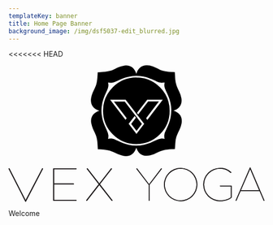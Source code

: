 ```yaml
---
templateKey: banner
title: Home Page Banner
background_image: /img/dsf5037-edit_blurred.jpg
---
```

<<<<<<< HEAD

<svg xmlns="http://www.w3.org/2000/svg" viewBox="0 0 287.32 153.23">
  <path class="word-mark" d="M157.33,134.32,143.6,116.38c-.11-.16-.16-.31.05-.47l.31-.21c.21-.1.31,0,.42.16l13.42,17.63,13.42-17.63c.1-.16.26-.26.41-.16l.32.21c.2.16.15.31.05.47l-13.73,17.89V151.8a.36.36,0,0,1-.37.37h-.21a.36.36,0,0,1-.36-.37Zm35.94-19.09A18.73,18.73,0,1,1,174.49,134,18.72,18.72,0,0,1,193.27,115.23Zm0,36.52A17.79,17.79,0,1,0,175.43,134,17.69,17.69,0,0,0,193.27,151.75Zm44-36.52A18.59,18.59,0,0,1,250,120.07a.31.31,0,0,1,0,.42l-.26.31a.27.27,0,0,1-.41,0,17.38,17.38,0,0,0-12-4.63,17.79,17.79,0,1,0,0,35.58c7,0,11.19-2.71,12.23-3.59V135.94H237.74a.36.36,0,0,1-.37-.37v-.21a.36.36,0,0,1,.37-.31h12.38a.35.35,0,0,1,.36.31v13.16c-.36.58-4.94,4.17-13.16,4.17a18.73,18.73,0,1,1,0-37.46Zm33.65-.36a.36.36,0,0,1,.26-.21h.1a.34.34,0,0,1,.26.21L287.3,151.8a.21.21,0,0,1-.15.31l-.47.16c-.16,0-.21-.05-.26-.16l-4.63-10.87H260.52l-4.69,10.87c-.05.11-.1.21-.26.16l-.46-.16a.22.22,0,0,1-.16-.31Zm10.4,25.49-10.09-23.83-10.35,23.83ZM0,116.12c-.06-.16,0-.26.19-.31l.56-.16c.19-.05.25,0,.31.16l18.1,35.52,18.54-35.52c.06-.11.12-.21.31-.16l.56.16c.19,0,.25.15.19.31L19.56,153a.42.42,0,0,1-.75,0Zm50.06,0a.39.39,0,0,1,.43-.37h25.4a.4.4,0,0,1,.44.37v.21a.4.4,0,0,1-.44.36H51.2v16.07H72.92a.4.4,0,0,1,.44.37v.21a.4.4,0,0,1-.44.36H51.2v17.53H75.91a.4.4,0,0,1,.44.36v.21a.4.4,0,0,1-.44.37H50.51a.39.39,0,0,1-.43-.37Zm37.19,35.42,13.92-17.94L87.9,116.38c-.13-.16-.19-.31.06-.47l.37-.21a.37.37,0,0,1,.5.16l13.11,16.9,13.11-16.9a.36.36,0,0,1,.49-.16l.38.21c.25.16.19.31.06.47L102.63,133.6l14,17.94c.12.16.19.31-.06.47l-.38.21a.38.38,0,0,1-.5-.16l-13.79-17.58L88.21,152.06a.38.38,0,0,1-.5.16l-.37-.21C87.09,151.85,87.15,151.7,87.27,151.54Z" />
  <path class="logo-mark" d="M143.41,90.7a40.55,40.55,0,0,0,8.3-.9A54.66,54.66,0,0,0,158,88c3.6-1.3,6.1-2.7,8.2-3.6a18.84,18.84,0,0,1,5-1.6,13.49,13.49,0,0,1,4.7.6,13.49,13.49,0,0,1-.6-4.7,13,13,0,0,1,1.6-5c.9-2,2.2-4.6,3.6-8.2a40,40,0,0,0,1.8-6.3,40.55,40.55,0,0,0,.9-8.3c6.3,1.5,9.4,4.7,10.4,8.4a14.07,14.07,0,0,1,.2,5.8,24.33,24.33,0,0,1-1.8,5.8c-.8,1.9-1.6,3.5-2.3,5a42.2,42.2,0,0,0-1.8,4.5,24.81,24.81,0,0,0-1,5.4c-.2,2.1-.3,4.6-.6,7.8-3.2.2-5.7.3-7.8.5a26,26,0,0,0-5.4,1,28.53,28.53,0,0,0-4.6,1.7c-1.5.7-3.1,1.5-5,2.3a29.94,29.94,0,0,1-5.8,1.8,14.14,14.14,0,0,1-5.8-.1C148.21,100,145,96.9,143.41,90.7ZM93.51,59.4a12.58,12.58,0,0,0-.1,5.8,29.94,29.94,0,0,0,1.8,5.8c.8,1.9,1.6,3.5,2.3,5a25.42,25.42,0,0,1,1.7,4.6,34.86,34.86,0,0,1,1,5.4c.2,2.1.3,4.6.5,7.8,3.2.2,5.6.3,7.8.6a34.86,34.86,0,0,1,5.4,1,35.18,35.18,0,0,1,4.5,1.8c1.5.7,3.1,1.5,5,2.3a32.24,32.24,0,0,0,5.8,1.8,14.07,14.07,0,0,0,5.8-.2c3.7-1,6.9-4.1,8.4-10.4a40.55,40.55,0,0,1-8.3-.9,54.66,54.66,0,0,1-6.3-1.8c-3.6-1.3-6.1-2.7-8.2-3.6a17.79,17.79,0,0,0-5-1.6,12.69,12.69,0,0,0-4.6.6,13.49,13.49,0,0,0,.6-4.7,14.56,14.56,0,0,0-1.5-5c-.9-2-2.2-4.6-3.6-8.2a40,40,0,0,1-1.8-6.3,40.55,40.55,0,0,1-.9-8.3C97.51,52.6,94.51,55.8,93.51,59.4ZM135,1.1a12.58,12.58,0,0,0-5.8-.1,29.94,29.94,0,0,0-5.8,1.8c-1.9.8-3.5,1.6-5,2.3a25.42,25.42,0,0,1-4.6,1.7,34.86,34.86,0,0,1-5.4,1c-2.1.2-4.6.3-7.8.5-.2,3.2-.3,5.6-.6,7.8a34.86,34.86,0,0,1-1,5.4,24.86,24.86,0,0,1-1.8,4.5c-.7,1.5-1.5,3.1-2.3,5a25.46,25.46,0,0,0-1.7,5.8,14.07,14.07,0,0,0,.2,5.8c1,3.7,4.1,6.9,10.4,8.4a40.55,40.55,0,0,1,.9-8.3,40,40,0,0,1,1.8-6.3c1.3-3.6,2.7-6.1,3.6-8.2a14.56,14.56,0,0,0,1.5-5,12.69,12.69,0,0,0-.6-4.6,13.23,13.23,0,0,0,4.6.6,14.56,14.56,0,0,0,5-1.5c2-.9,4.6-2.2,8.2-3.6a40,40,0,0,1,6.3-1.8,40.55,40.55,0,0,1,8.3-.9C141.91,5.1,138.71,2.1,135,1.1Zm58.4,41.5a12.58,12.58,0,0,0,.1-5.8,24.33,24.33,0,0,0-1.8-5.8c-.8-1.9-1.6-3.5-2.3-5a25.42,25.42,0,0,1-1.7-4.6,34.86,34.86,0,0,1-1-5.4c-.2-2.1-.3-4.6-.5-7.8-3.2-.2-5.6-.3-7.8-.6a34.86,34.86,0,0,1-5.4-1,24.86,24.86,0,0,1-4.5-1.8c-1.5-.7-3.1-1.5-5-2.3a25.82,25.82,0,0,0-5.8-1.8,14.07,14.07,0,0,0-5.8.2c-3.7,1-6.9,4.1-8.4,10.4a40.55,40.55,0,0,1,8.3.9,40,40,0,0,1,6.3,1.8c3.6,1.3,6.1,2.7,8.2,3.6a15.21,15.21,0,0,0,5,1.5,13.49,13.49,0,0,0,4.7-.6,13.23,13.23,0,0,0-.6,4.6,13.55,13.55,0,0,0,1.6,5c.9,2,2.2,4.6,3.6,8.2a40,40,0,0,1,1.8,6.3,40.55,40.55,0,0,1,.9,8.3C189.31,49.5,192.41,46.3,193.41,42.6Zm-49.8-28.4a36.9,36.9,0,1,1-37,36.9A36.87,36.87,0,0,1,143.61,14.2Zm-2,41.9-6.9,9-.5.6.5.6,7.9,10.3.2.2.8,1,.8-1,8-10.4.1-.2.5-.6-.6-.5L132,38.6l-.1-.1-.3-.4H113l1.2,1.6L130.51,61l.8,1,.8-1,.7-.9.5-.6-.5-.6-13.5-17.7h10.9l18.9,24.6-5.4,7.1-5.4-7.1,5.4-7Zm30.5-18h-16.6l-.3.4-11.7,15,2,2.5L157,41.1h10.8l-13.5,17.7-.4.6.4.6.6,1,.8,1.2.9-1.1L173,39.7l1.2-1.6Z" stroke-miterlimit="10"/>
=======
<svg xmlns="http://www.w3.org/2000/svg" viewBox="0 0 287.32 153.23">
  <path class="word-mark" d="M157.33,134.32,143.6,116.38c-.11-.16-.16-.31.05-.47l.31-.21c.21-.1.31,0,.42.16l13.42,17.63,13.42-17.63c.1-.16.26-.26.41-.16l.32.21c.2.16.15.31.05.47l-13.73,17.89V151.8a.36.36,0,0,1-.37.37h-.21a.36.36,0,0,1-.36-.37Zm35.94-19.09A18.73,18.73,0,1,1,174.49,134,18.72,18.72,0,0,1,193.27,115.23Zm0,36.52A17.79,17.79,0,1,0,175.43,134,17.69,17.69,0,0,0,193.27,151.75Zm44-36.52A18.59,18.59,0,0,1,250,120.07a.31.31,0,0,1,0,.42l-.26.31a.27.27,0,0,1-.41,0,17.38,17.38,0,0,0-12-4.63,17.79,17.79,0,1,0,0,35.58c7,0,11.19-2.71,12.23-3.59V135.94H237.74a.36.36,0,0,1-.37-.37v-.21a.36.36,0,0,1,.37-.31h12.38a.35.35,0,0,1,.36.31v13.16c-.36.58-4.94,4.17-13.16,4.17a18.73,18.73,0,1,1,0-37.46Zm33.65-.36a.36.36,0,0,1,.26-.21h.1a.34.34,0,0,1,.26.21L287.3,151.8a.21.21,0,0,1-.15.31l-.47.16c-.16,0-.21-.05-.26-.16l-4.63-10.87H260.52l-4.69,10.87c-.05.11-.1.21-.26.16l-.46-.16a.22.22,0,0,1-.16-.31Zm10.4,25.49-10.09-23.83-10.35,23.83ZM0,116.12c-.06-.16,0-.26.19-.31l.56-.16c.19-.05.25,0,.31.16l18.1,35.52,18.54-35.52c.06-.11.12-.21.31-.16l.56.16c.19,0,.25.15.19.31L19.56,153a.42.42,0,0,1-.75,0Zm50.06,0a.39.39,0,0,1,.43-.37h25.4a.4.4,0,0,1,.44.37v.21a.4.4,0,0,1-.44.36H51.2v16.07H72.92a.4.4,0,0,1,.44.37v.21a.4.4,0,0,1-.44.36H51.2v17.53H75.91a.4.4,0,0,1,.44.36v.21a.4.4,0,0,1-.44.37H50.51a.39.39,0,0,1-.43-.37Zm37.19,35.42,13.92-17.94L87.9,116.38c-.13-.16-.19-.31.06-.47l.37-.21a.37.37,0,0,1,.5.16l13.11,16.9,13.11-16.9a.36.36,0,0,1,.49-.16l.38.21c.25.16.19.31.06.47L102.63,133.6l14,17.94c.12.16.19.31-.06.47l-.38.21a.38.38,0,0,1-.5-.16l-13.79-17.58L88.21,152.06a.38.38,0,0,1-.5.16l-.37-.21C87.09,151.85,87.15,151.7,87.27,151.54Z" fill="#231f20"/>
  <path class="logo-mark" d="M143.41,90.7a40.55,40.55,0,0,0,8.3-.9A54.66,54.66,0,0,0,158,88c3.6-1.3,6.1-2.7,8.2-3.6a18.84,18.84,0,0,1,5-1.6,13.49,13.49,0,0,1,4.7.6,13.49,13.49,0,0,1-.6-4.7,13,13,0,0,1,1.6-5c.9-2,2.2-4.6,3.6-8.2a40,40,0,0,0,1.8-6.3,40.55,40.55,0,0,0,.9-8.3c6.3,1.5,9.4,4.7,10.4,8.4a14.07,14.07,0,0,1,.2,5.8,24.33,24.33,0,0,1-1.8,5.8c-.8,1.9-1.6,3.5-2.3,5a42.2,42.2,0,0,0-1.8,4.5,24.81,24.81,0,0,0-1,5.4c-.2,2.1-.3,4.6-.6,7.8-3.2.2-5.7.3-7.8.5a26,26,0,0,0-5.4,1,28.53,28.53,0,0,0-4.6,1.7c-1.5.7-3.1,1.5-5,2.3a29.94,29.94,0,0,1-5.8,1.8,14.14,14.14,0,0,1-5.8-.1C148.21,100,145,96.9,143.41,90.7ZM93.51,59.4a12.58,12.58,0,0,0-.1,5.8,29.94,29.94,0,0,0,1.8,5.8c.8,1.9,1.6,3.5,2.3,5a25.42,25.42,0,0,1,1.7,4.6,34.86,34.86,0,0,1,1,5.4c.2,2.1.3,4.6.5,7.8,3.2.2,5.6.3,7.8.6a34.86,34.86,0,0,1,5.4,1,35.18,35.18,0,0,1,4.5,1.8c1.5.7,3.1,1.5,5,2.3a32.24,32.24,0,0,0,5.8,1.8,14.07,14.07,0,0,0,5.8-.2c3.7-1,6.9-4.1,8.4-10.4a40.55,40.55,0,0,1-8.3-.9,54.66,54.66,0,0,1-6.3-1.8c-3.6-1.3-6.1-2.7-8.2-3.6a17.79,17.79,0,0,0-5-1.6,12.69,12.69,0,0,0-4.6.6,13.49,13.49,0,0,0,.6-4.7,14.56,14.56,0,0,0-1.5-5c-.9-2-2.2-4.6-3.6-8.2a40,40,0,0,1-1.8-6.3,40.55,40.55,0,0,1-.9-8.3C97.51,52.6,94.51,55.8,93.51,59.4ZM135,1.1a12.58,12.58,0,0,0-5.8-.1,29.94,29.94,0,0,0-5.8,1.8c-1.9.8-3.5,1.6-5,2.3a25.42,25.42,0,0,1-4.6,1.7,34.86,34.86,0,0,1-5.4,1c-2.1.2-4.6.3-7.8.5-.2,3.2-.3,5.6-.6,7.8a34.86,34.86,0,0,1-1,5.4,24.86,24.86,0,0,1-1.8,4.5c-.7,1.5-1.5,3.1-2.3,5a25.46,25.46,0,0,0-1.7,5.8,14.07,14.07,0,0,0,.2,5.8c1,3.7,4.1,6.9,10.4,8.4a40.55,40.55,0,0,1,.9-8.3,40,40,0,0,1,1.8-6.3c1.3-3.6,2.7-6.1,3.6-8.2a14.56,14.56,0,0,0,1.5-5,12.69,12.69,0,0,0-.6-4.6,13.23,13.23,0,0,0,4.6.6,14.56,14.56,0,0,0,5-1.5c2-.9,4.6-2.2,8.2-3.6a40,40,0,0,1,6.3-1.8,40.55,40.55,0,0,1,8.3-.9C141.91,5.1,138.71,2.1,135,1.1Zm58.4,41.5a12.58,12.58,0,0,0,.1-5.8,24.33,24.33,0,0,0-1.8-5.8c-.8-1.9-1.6-3.5-2.3-5a25.42,25.42,0,0,1-1.7-4.6,34.86,34.86,0,0,1-1-5.4c-.2-2.1-.3-4.6-.5-7.8-3.2-.2-5.6-.3-7.8-.6a34.86,34.86,0,0,1-5.4-1,24.86,24.86,0,0,1-4.5-1.8c-1.5-.7-3.1-1.5-5-2.3a25.82,25.82,0,0,0-5.8-1.8,14.07,14.07,0,0,0-5.8.2c-3.7,1-6.9,4.1-8.4,10.4a40.55,40.55,0,0,1,8.3.9,40,40,0,0,1,6.3,1.8c3.6,1.3,6.1,2.7,8.2,3.6a15.21,15.21,0,0,0,5,1.5,13.49,13.49,0,0,0,4.7-.6,13.23,13.23,0,0,0-.6,4.6,13.55,13.55,0,0,0,1.6,5c.9,2,2.2,4.6,3.6,8.2a40,40,0,0,1,1.8,6.3,40.55,40.55,0,0,1,.9,8.3C189.31,49.5,192.41,46.3,193.41,42.6Zm-49.8-28.4a36.9,36.9,0,1,1-37,36.9A36.87,36.87,0,0,1,143.61,14.2Zm-2,41.9-6.9,9-.5.6.5.6,7.9,10.3.2.2.8,1,.8-1,8-10.4.1-.2.5-.6-.6-.5L132,38.6l-.1-.1-.3-.4H113l1.2,1.6L130.51,61l.8,1,.8-1,.7-.9.5-.6-.5-.6-13.5-17.7h10.9l18.9,24.6-5.4,7.1-5.4-7.1,5.4-7Zm30.5-18h-16.6l-.3.4-11.7,15,2,2.5L157,41.1h10.8l-13.5,17.7-.4.6.4.6.6,1,.8,1.2.9-1.1L173,39.7l1.2-1.6Z" fill="none" stroke="#010101" stroke-miterlimit="10"/>
>>>>>>> 49fa5efe80150787ddf60f5b05381723cc862109
</svg>

Welcome
